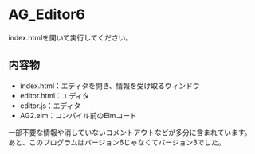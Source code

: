 # AG_Editor6

index.htmlを開いて実行してください。

## 内容物

* index.html：エディタを開き、情報を受け取るウィンドウ
* editor.html：エディタ
* editor.js：エディタ
* AG2.elm：コンパイル前のElmコード

一部不要な情報や消していないコメントアウトなどが多分に含まれています。<br>
あと、このプログラムはバージョン6じゃなくてバージョン3でした。
